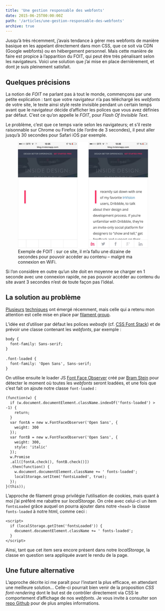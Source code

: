 ```yaml
---
title: 'Une gestion responsable des webfonts'
date: 2015-06-25T00:00:00Z
path: '/articles/une-gestion-responsable-des-webfonts'
archive: true
---
```


Jusqu’à très récemment, j’avais tendance à gérer mes webfonts de manière basique en les appelant directement dans mon CSS, que ce soit via CDN (Google webfonts) ou en hébergement personnel. Mais cette manière de faire est propice à l’apparition du FOIT, qui peut être très pénalisant selon les navigateurs. Voici une solution que j’ai mise en place dernièrement, et dont je suis pleinement satisfait.

## Quelques précisions

La notion de _FOIT_ ne parlant pas à tout le monde, commençons par une petite explication : tant que votre navigateur n’a pas téléchargé les _webfonts_ de votre site, le texte ainsi stylé reste invisible pendant un certain temps avant que le navigateur décide d’afficher les polices que vous avez définies par défaut. C’est ce qu’on appelle le _FOIT_, pour _Flash Of Invisible Text_.

Le problème, c’est que ce temps varie selon les navigateurs; et s’il reste raisonnable sur Chrome ou Firefox (de l’ordre de 3 secondes), il peut aller jusqu’à 30 secondes pour Safari iOS par exemple.

<figure>
  <img src="../../images/webfonts-invision.png" alt="Exemple de site avec FOIT">
  <figcaption>Exemple de FOIT : sur ce site, il m’a fallu une dizaine de secondes pour pouvoir accéder au contenu – malgré ma connexion en WiFi.</figcaption>
</figure>

Si l’on considère en outre qu’un site doit en moyenne se charger en 1 seconde avec une connexion rapide, ne pas pouvoir accéder au contenu du site avant 3 secondes n’est de toute façon pas l’idéal.

## La solution au problème

[Plusieurs](http://crocodillon.com/blog/non-blocking-web-fonts-using-localstorage) [techniques](http://jaicab.com/localFont/) ont émergé récemment, mais celle qui a retenu mon attention est celle mise en place par [filament group](https://www.filamentgroup.com/lab/font-events.html).

L’idée est d’utiliser par défaut les polices _websafe_ (cf. [CSS Font Stack](http://www.cssfontstack.com/)) et de prévoir une classe contenant les _webfonts_, par exemple :

    body {
      font-family: Sans-serif;
    }

    .font-loaded {
      font-family: 'Open Sans', Sans-serif;
    }

On utilise ensuite le loader JS [Font Face Observer](https://github.com/bramstein/fontfaceobserver) créé par [Bram Stein](https://twitter.com/bram_stein) pour détecter le moment où toutes les _webfonts_ seront loadées, et une fois que c’est fait on ajoute notre classe `font-loaded` :

    (function(w) {
      if (w.document.documentElement.className.indexOf('fonts-loaded') > -1) {
      	return;
      }
      var fontA = new w.FontFaceObserver('Open Sans', {
      	weight: 300
      });
      var fontB = new w.FontFaceObserver('Open Sans', {
      	weight: 300,
      	style: 'italic'
      });
      w.Promise
      .all([fontA.check(), fontB.check()])
      .then(function() {
      	w.document.documentElement.className += ' fonts-loaded';
        localStorage.setItem('fontsLoaded', true);
      });
    }(this));

L’approche de filament group privilégie l’utilisation de cookies, mais quant à moi j’ai préféré me rabattre sur _localStorage_. On crée avec celui-ci un item `fontsLoaded` grâce auquel on pourra ajouter dans notre `<head>` la classe `fonts-loaded` à notre html, comme ceci :

    <script>
      if (localStorage.getItem('fontsLoaded')) {
        document.documentElement.className += ' fonts-loaded';
      }
    </script>

Ainsi, tant que cet item sera encore présent dans notre _localStorage_, la classe en question sera appliquée avant le rendu de la page.

## Une future alternative

L’approche décrite ici me paraît pour l’instant la plus efficace, en attendant une meilleure solution… Celle-ci pourrait bien venir de la proposition _CSS font-rendering_ dont le but est de contrôler directement via CSS le comportement d’affichage de nos _webfonts_. Je vous invite à consulter son [repo Github](https://github.com/KenjiBaheux/css-font-rendering) pour de plus amples informations.
